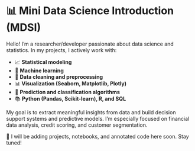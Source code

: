 # 📊 Mini Data Science Introduction (MDSI)

Hello! I’m a researcher/developer passionate about data science and statistics. In my projects, I actively work with:

- 📈 **Statistical modeling**
- 🤖 **Machine learning**
- 🧹 **Data cleaning and preprocessing**
- 📊 **Visualization (Seaborn, Matplotlib, Plotly)**
- 🧠 **Prediction and classification algorithms**
- 📚 **Python (Pandas, Scikit-learn), R, and SQL**

My goal is to extract meaningful insights from data and build decision support systems and predictive models. I’m especially focused on financial data analysis, credit scoring, and customer segmentation.

📂 I will be adding projects, notebooks, and annotated code here soon. Stay tuned!
